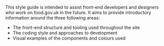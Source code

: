 This style guide is intended to assist front-end developers and designers who work on food.gov.uk in the future. It aims to provide introductory information around the three following areas:

- The front-end structure and tooling used throughout the site
- The coding style and approaches to development
- Visual examples of the components and colours used
